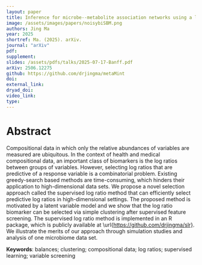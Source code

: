 ```yaml
---
layout: paper
title: Inference for microbe--metabolite association networks using a latent graph model
image: /assets/images/papers/noisybiSBM.png
authors: Jing Ma 
year: 2025
shortref: Ma. (2025). arXiv.
journal: "arXiv"
pdf: 
supplement:
slides: /assets/pdfs/talks/2025-07-17-Banff.pdf
arXiv: 2506.12275
github: https://github.com/drjingma/metaMint
doi: 
external_link:
dryad_doi:
video_link:
type: 
---
```


# Abstract

Compositional data in which only the relative abundances of variables are measured are ubiquitous. In the context of health and medical compositional data, an important class of biomarkers is the log ratios between groups of variables. However, selecting log ratios that are predictive of a response variable is a combinatorial problem. Existing greedy-search based methods are time-consuming, which hinders their application to high-dimensional data sets. We propose a novel selection approach called the supervised log ratio method that can efficiently select predictive log ratios in high-dimensional settings. The proposed method is motivated by a latent variable model and we show that the log ratio biomarker can be selected via simple clustering after supervised feature screening. The supervised log ratio method is implemented in an R package, which is publicly available at \url{https://github.com/drjingma/slr}. We illustrate the merits of our approach through simulation studies and analysis of one microbiome data set.

**Keywords**: balances; clustering; compositional data; log ratios; supervised learning; variable screening

